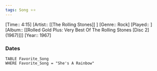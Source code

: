```yaml
---
tags: Song ⭐⭐ 
---
```

[Time:: 4:15]
[Artist:: [[The Rolling Stones]] ]
[Genre:: Rock]
[Played:: ]
[Album:: [[Rolled Gold Plus: Very Best Of The Rolling Stones [Disc 2] (1967)]]]
[Year:: 1967]
### Dates
````dataview
TABLE Favorite_Song
WHERE Favorite_Song = "She's A Rainbow"
````